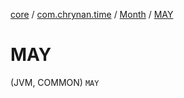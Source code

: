 [core](../../index.md) / [com.chrynan.time](../index.md) / [Month](index.md) / [MAY](./-m-a-y.md)

# MAY

(JVM, COMMON) `MAY`